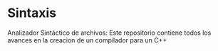 # Sintaxis
Analizador Sintáctico de archivos: 
Este repositorio contiene todos los avances en la creacion de un compilador para un C++

